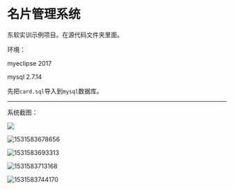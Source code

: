 # 名片管理系统

东软实训示例项目。在源代码文件夹里面。

环境：

myeclipse 2017

mysql 2.7.14

先把`card.sql`导入到`mysql`数据库。

---

系统截图：



![](https://ws1.sinaimg.cn/large/ecb0a9c3gy1ft9tvql2g8j20cf04g0ss.jpg)



![1531583678656](C:\Users\ADMINI~1\AppData\Local\Temp\1531583678656.png)



![1531583693313](C:\Users\ADMINI~1\AppData\Local\Temp\1531583693313.png)



![1531583713168](C:\Users\ADMINI~1\AppData\Local\Temp\1531583713168.png)



![1531583744170](C:\Users\ADMINI~1\AppData\Local\Temp\1531583744170.png)